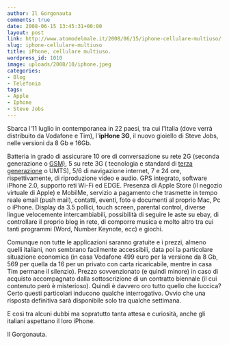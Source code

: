 ```yaml
---
author: Il Gorgonauta
comments: true
date: 2008-06-15 13:45:31+00:00
layout: post
link: http://www.atomodelmale.it/2008/06/15/iphone-cellulare-multiuso/
slug: iphone-cellulare-multiuso
title: iPhone, cellulare multiuso.
wordpress_id: 1010
image: uploads/2008/10/iphone.jpeg
categories:
- Blog
- Telefonia
tags:
- Apple
- Iphone
- Steve Jobs
---
```


Sbarca l'11 luglio in contemporanea in 22 paesi, tra cui l'Italia (dove verrà distribuito da Vodafone e Tim), l'**ipHone 3G**,  il nuovo gioiello di Steve Jobs, nelle versioni da 8 Gb e 16Gb.

Batteria in grado di assicurare 10 ore di conversazione su rete 2G (seconda generazione o [GSM)](http://it.wikipedia.org/wiki/GSM), 5 su rete 3G ( tecnologia e standard di [terza generazione](http://it.wikipedia.org/wiki/3G_%28telefonia%29) o UMTS), 5/6 di navigazione internet, 7 e 24 ore, rispettivamente, di riproduzione video e audio. GPS integrato, software iPhone 2.0, supporto reti Wi-Fi ed EDGE. Presenza di Apple Store (il negozio virtuale di Apple) e MobilMe, servizio a pagamento che trasmette in tempo reale email (push mail), contatti, eventi,  foto e documenti al proprio Mac, Pc o iPhone. Display da 3.5 pollici, touch screen, parental control, diverse lingue velocemente intercambiabili, possibilità di seguire le aste su ebay, di controllare il proprio blog in rete, di comporre musica e molto altro tra cui tanti programmi (Word, Number Keynote, ecc) e giochi.

Comunque non tutte le applicazioni saranno gratuite e i prezzi, almeno quelli italiani, non sembrano facilmente accessibili, data poi la particolare situazione economica (in casa Vodafone 499 euro per la versione da 8 Gb, 569 per quella da 16 per un privato con carta ricaricabile, mentre in casa Tim permane il silenzio). Prezzo sovvenzionato (e quindi minore) in caso di acquisto accompagnato dalla sottoscrizione di un contratto biennale (il cui contenuto però è misterioso). Quindi è davvero oro tutto quello che luccica? Certo questi particolari inducono qualche interrogativo. Ovvio che una risposta definitiva sarà disponibile solo tra qualche settimana.

E così tra alcuni dubbi ma sopratutto tanta attesa e curiosità, anche gli italiani aspettano il loro iPhone.

Il Gorgonauta.
